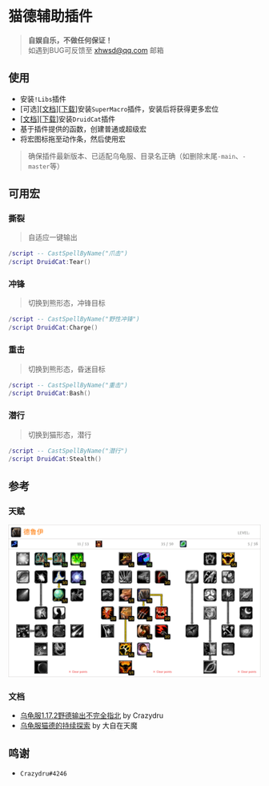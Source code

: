 # 猫德辅助插件

> __自娱自乐，不做任何保证！__  
> 如遇到BUG可反馈至 xhwsd@qq.com 邮箱

## 使用
- 安装`!Libs`插件
- [可选][[文档](https://github.com/xhwsd/SuperMacro/)][[下载](https://github.com/xhwsd/SuperMacro/archive/master.zip)]安装`SuperMacro`插件，安装后将获得更多宏位
- [[文档](https://github.com/xhwsd/DruidCat/)][[下载](https://github.com/xhwsd/DruidCat/archive/main.zip)]安装`DruidCat`插件
- 基于插件提供的函数，创建普通或超级宏
- 将宏图标拖至动作条，然后使用宏

> 确保插件最新版本、已适配乌龟服、目录名正确（如删除末尾`-main`、`-master`等）


## 可用宏

###  ​撕裂

> 自适应一键输出

```lua
/script -- CastSpellByName("爪击")
/script DruidCat:Tear()
```

### 冲锋

> 切换到熊形态，冲锋目标

```lua
/script -- CastSpellByName("野性冲锋")
/script DruidCat:Charge()
```

### 重击

>  切换到熊形态，昏迷目标

```lua
/script -- CastSpellByName("重击")
/script DruidCat:Bash()
```

### 潜行

> 切换到猫形态，潜行

```lua
/script -- CastSpellByName("潜行")
/script DruidCat:Stealth()
```


## 参考

### 天赋
[![跳转至天赋模拟器](Talent.png)](https://talents.turtle-wow.org/druid?points=BSAaAIAAAAAAAAFYADBYTSAKFQBAAoAAAAAAAAAAAAA=)


### 文档
- [乌龟服1.17.2野德输出不完全指北](https://www.bilibili.com/opus/1058900087781982213) by Crazydru 
- [乌龟服猫德的持续探索](https://luntan.turtle-wow.org/viewtopic.php?t=222) by 大自在天魔 


## 鸣谢
- `Crazydru#4246`
